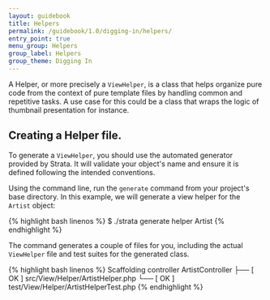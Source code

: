 ```yaml
---
layout: guidebook
title: Helpers
permalink: /guidebook/1.0/digging-in/helpers/
entry_point: true
menu_group: Helpers
group_label: Helpers
group_theme: Digging In
---
```


A Helper, or more precisely a `ViewHelper`, is a class that helps organize pure code from the context of pure template files by handling common and repetitive tasks. A use case for this could be a class that wraps the logic of thumbnail presentation for instance.

## Creating a Helper file.

To generate a `ViewHelper`, you should use the automated generator provided by Strata. It will validate your object's name and ensure it is defined following the intended conventions.

Using the command line, run the `generate` command from your project's base directory. In this example, we will generate a view helper for the `Artist` object:

{% highlight bash linenos %}
$ ./strata generate helper Artist
{% endhighlight %}

The command generates a couple of files for you, including the actual `ViewHelper` file and test suites for the generated class.

{% highlight bash linenos %}
Scaffolding controller ArtistController
  ├── [ OK ] src/View/Helper/ArtistHelper.php
  └── [ OK ] test/View/Helper/ArtistHelperTest.php
{% endhighlight %}
